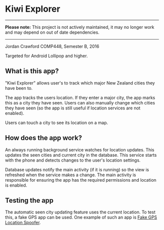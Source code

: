 # Kiwi Explorer

---

**Please note:** This project is not actively maintained, it may no longer work and may depend on out of date dependencies.

---

Jordan Crawford
COMP448, Semester B, 2016

Targeted for Android Lollipop and higher.

## What is this app?
"Kiwi Explorer" allows user's to track which major New Zealand cities they have been to.

The app tracks the users location. If they enter a major city, the app marks this as a city they have seen. Users can also manually change which cities they have seen (so the app is still useful if location services are not enabled).

Users can touch a city to see its location on a map.

## How does the app work?
An always running background service watches for location updates. This updates the seen cities and current city in the database. This service starts with the phone and detects changes to the user's location settings.

Database updates notify the main activity (if it is running) so the view is refreshed when the service makes a change. The main activity is responsible for ensuring the app has the required permissions and location is enabled.

## Testing the app
The automatic seen city updating feature uses the current location. To test this, a fake GPS app can be used. One example of such an app is [Fake GPS Location Spoofer](https://play.google.com/store/apps/details?id=com.incorporateapps.fakegps.fre&hl=en).
